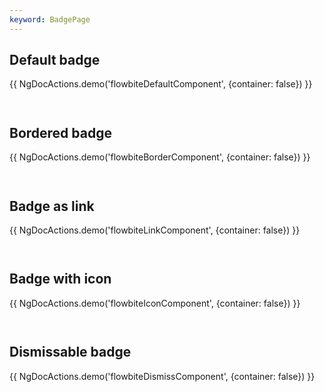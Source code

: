 ```yaml
---
keyword: BadgePage
---
```


## Default badge

{{ NgDocActions.demo('flowbiteDefaultComponent', {container: false}) }}

```angular-html file="./_default.component.html" group="default" name="html"

```

```angular-ts file="./_default.component.ts" group="default" name="typescript"

```

## Bordered badge

{{ NgDocActions.demo('flowbiteBorderComponent', {container: false}) }}

```angular-html file="./_border.component.html" group="border" name="html"

```

```angular-ts file="./_border.component.ts" group="border" name="typescript"

```

## Badge as link

{{ NgDocActions.demo('flowbiteLinkComponent', {container: false}) }}

```angular-html file="./_link.component.html" group="link" name="html"

```

```angular-ts file="./_link.component.ts" group="link" name="typescript"

```

## Badge with icon

{{ NgDocActions.demo('flowbiteIconComponent', {container: false}) }}

```angular-html file="./_icon.component.html" group="icon" name="html"

```

```angular-ts file="./_icon.component.ts" group="icon" name="typescript"

```

## Dismissable badge

{{ NgDocActions.demo('flowbiteDismissComponent', {container: false}) }}

```angular-html file="./_dismiss.component.html" group="dismiss" name="html"

```

```angular-ts file="./_dismiss.component.ts" group="dismiss" name="typescript"

```
